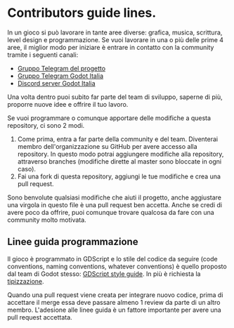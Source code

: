 # Contributors guide lines.

In un gioco si può lavorare in tante aree diverse: grafica, musica, scrittura, level design e programmazione. Se vuoi lavorare in una o più delle prime 4 aree, il miglior modo per iniziare è
entrare in contatto con la community tramite i seguenti canali:

- [Gruppo Telegram del progetto](https://t.me/joinchat/Fea7z0xQUHbZn0_wNyj6Vw)
- [Gruppo Telegram Godot Italia](https://t.me/joinchat/Ga4KigwWn53t2RRfoaPSKg) 
- [Discord server Godot Italia](https://discord.gg/7YuUqJB)

Una volta dentro puoi subito far parte del team di sviluppo, saperne di più, proporre nuove idee e offrire il tuo lavoro.

Se vuoi programmare o comunque apportare delle modifiche a questa repository, ci sono 2 modi.
  1. Come prima, entra a far parte della community e del team. Diventerai membro dell'organizzazione su GitHub per avere accesso alla repository. In questo modo potrai aggiungere modifiche alla repository, attraverso branches (modifiche dirette al master sono bloccate in ogni caso).
  2. Fai una fork di questa repository, aggiungi le tue modifiche e crea una pull request.

Sono benvolute qualsiasi modifiche che aiuti il progetto, anche aggiustare una virgola in questo file
è una pull request ben accetta. Anche se credi di avere poco da offrire, puoi comunque trovare
qualcosa da fare con una community molto motivata. 

## Linee guida programmazione

Il gioco è programmato in GDScript e lo stile del codice da seguire (code conventions, naming conventions, whatever conventions) è quello proposto dal team di Godot stesso: [GDScript style guide](https://docs.godotengine.org/en/3.2/getting_started/scripting/gdscript/gdscript_styleguide.html). In più è richiesta la [tipizzazione](https://docs.godotengine.org/en/3.2/getting_started/scripting/gdscript/gdscript_styleguide.html#static-typing).

Quando una pull request viene creata per integrare nuovo codice, prima di accettare il merge essa 
deve passare almeno 1 review da parte di un altro membro. L'adesione alle linee guida è un fattore importante per avere una pull request accettata.
